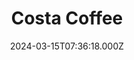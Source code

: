 ---
date: 2024-03-15T07:36:18.000Z
title: Costa Coffee
latitude: 52.03857870104306
longitude: 0.730118486106803
url: https://www.costa.co.uk
category: checkin
---